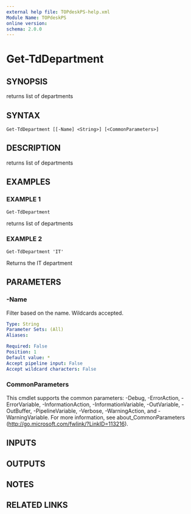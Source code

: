 ```yaml
---
external help file: TOPdeskPS-help.xml
Module Name: TOPdeskPS
online version:
schema: 2.0.0
---
```


# Get-TdDepartment

## SYNOPSIS
returns list of departments

## SYNTAX

```
Get-TdDepartment [[-Name] <String>] [<CommonParameters>]
```

## DESCRIPTION
returns list of departments

## EXAMPLES

### EXAMPLE 1
```
Get-TdDepartment
```

returns list of departments

### EXAMPLE 2
```
Get-TdDepartment 'IT'
```

Returns the IT department

## PARAMETERS

### -Name
Filter based on the name.
Wildcards accepted.

```yaml
Type: String
Parameter Sets: (All)
Aliases:

Required: False
Position: 1
Default value: *
Accept pipeline input: False
Accept wildcard characters: False
```

### CommonParameters
This cmdlet supports the common parameters: -Debug, -ErrorAction, -ErrorVariable, -InformationAction, -InformationVariable, -OutVariable, -OutBuffer, -PipelineVariable, -Verbose, -WarningAction, and -WarningVariable.
For more information, see about_CommonParameters (http://go.microsoft.com/fwlink/?LinkID=113216).

## INPUTS

## OUTPUTS

## NOTES

## RELATED LINKS
